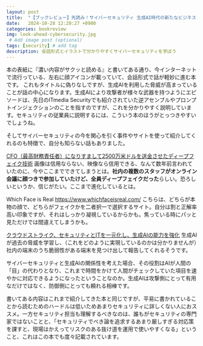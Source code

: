 ```yaml
---
layout: post
title:  "【ブックレビュー】先読み！サイバーセキュリティ 生成AI時代の新たなビジネスリスク"
date:   2024-10-28 12:20:27 +0900
categories: bookreview
img: look-ahead-cybersecurity.jpg
 # Add image post (optional)
tags: [security] # add tag
description: 会話形式とイラストで分かりやすくサイバーセキュリティを学ぼう
---
```


本の表紙に『濃い内容がサクッと読める』と書いてある通り、今インターネットで流行っている、左右に顔アイコンが載っていて、会話形式で話が軽妙に進む本です。
これもタイトルに偽りなしですが、生成AIを利用した脅威が高まっていることが話の中心になります。生成AIにより攻撃者が様々な武器を持つようにエピソードは、先日のITmedia Securityでも紹介されていた逆アセンブルやプロンプトインジェクションのことを指すのですが、これを分かりやすく説明しています。セキュリティの従業員に説明するには、こういう本のほうがとっつきやすいでしょうね。

そしてサイバーセキュリティの今を関心を引く事件やサイトを使って紹介してくれるのも特徴で、自分も知らない話もありました。

[CFO（最高財務責任者）になりすまして2500万米ドルを送金させたディープフェイク技術](https://www.trendmicro.com/ja_jp/research/24/c/deepfake-video-calls.html)
画像は信用ならない、映像なら信用できる、なんて数年前言われていたのに、今やここまでできてしまうとは。**社内の複数のスタッフがオンライン会議に顔つきで参加していたけど、全員ディープフェイクだった**らしい。恐ろしいというか、信じがたい。ここまで進化しているとは。

Which Face is Real https://www.whichfaceisreal.com/
こちらは、どちらが本物の顔で、どちらがフェイクかを二者択一で選択するサイト。自分は割と正解率高い印象ですが、それはしっかり凝視しているからかも。焦っている時にパッと見ただけでは間違えてしまうかも。

[クラウドストライク、セキュリティとITを一元化し、生成AIの能力を強化](https://prtimes.jp/main/html/rd/p/000000081.000031049.html)
生成AIが過去の脅威を学習し、（これをどのように実現しているのかは分かりませんが）社内の端末のうち脆弱性がある端末を見つけ出して報告してくれるそうです。

サイバーセキュリティと生成AIの関係性を考えた場合、その役割はAIが人間の「目」の代わりとなり、これまで時間をかけて人間がチェックしていた項目を速やかに対応できるようになったということなのか。生成AIは攻撃側にとって有用なだけではなく、防御側にとっても頼れる相棒です。

書いてある内容はこれまで紹介してきた本と同じですが、平易に書かれていることから読むためのハードルは低いためあまりセキュリティに詳しくない人におススメ。一方セキュリティ担当も理解するべきなのは、誰もがセキュリティの専門家ではないことと、「セキュリティでべき論を追求するあまり厳しすぎる対応策を課すと、現場はかえってリスクのある抜け道を運用で使いやすくなる」ということ、これはこの本でも度々記載されています。